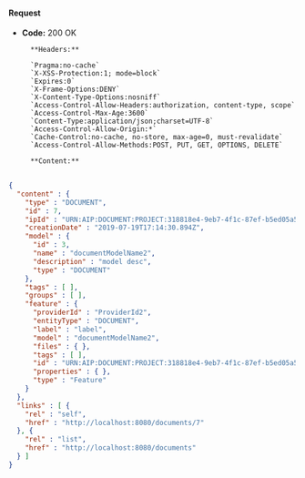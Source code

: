 #### Request

* **Code:** 200 OK

        **Headers:**

        `Pragma:no-cache`
        `X-XSS-Protection:1; mode=block`
        `Expires:0`
        `X-Frame-Options:DENY`
        `X-Content-Type-Options:nosniff`
        `Access-Control-Allow-Headers:authorization, content-type, scope`
        `Access-Control-Max-Age:3600`
        `Content-Type:application/json;charset=UTF-8`
        `Access-Control-Allow-Origin:*`
        `Cache-Control:no-cache, no-store, max-age=0, must-revalidate`
        `Access-Control-Allow-Methods:POST, PUT, GET, OPTIONS, DELETE`

        **Content:**

```json
    
{
  "content" : {
    "type" : "DOCUMENT",
    "id" : 7,
    "ipId" : "URN:AIP:DOCUMENT:PROJECT:318818e4-9eb7-4f1c-87ef-b5ed05a5988f:V1",
    "creationDate" : "2019-07-19T17:14:30.894Z",
    "model" : {
      "id" : 3,
      "name" : "documentModelName2",
      "description" : "model desc",
      "type" : "DOCUMENT"
    },
    "tags" : [ ],
    "groups" : [ ],
    "feature" : {
      "providerId" : "ProviderId2",
      "entityType" : "DOCUMENT",
      "label" : "label",
      "model" : "documentModelName2",
      "files" : { },
      "tags" : [ ],
      "id" : "URN:AIP:DOCUMENT:PROJECT:318818e4-9eb7-4f1c-87ef-b5ed05a5988f:V1",
      "properties" : { },
      "type" : "Feature"
    }
  },
  "links" : [ {
    "rel" : "self",
    "href" : "http://localhost:8080/documents/7"
  }, {
    "rel" : "list",
    "href" : "http://localhost:8080/documents"
  } ]
}
```

